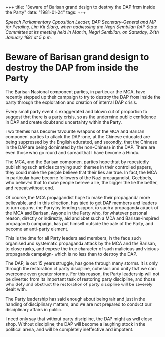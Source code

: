 +++ 
title: "Beware of Barisan grand design to destroy the DAP from inside the Party"
date: "1981-01-24"
tags:
+++

_Speech Parliamentary Opposition Leader, DAP Secretary-General and MP for Petaling, Lim Kit Siang, when addressing the Negri Sembilan DAP State Committee at its meeting held in Mantin, Negri Sembilan, on Saturday, 24th January 1981 at 5 p.m._

# Beware of Barisan grand design to destroy the DAP from inside the Party

The Barisan Nasional component parties, in particular the MCA, have recently stepped up their campaign to try to destroy the DAP from inside the party through the exploitation and creation of internal DAP crisis.</u>

Every small party event is exaggerated and blown out of  proportion to suggest that there is a party crisis, so as the undermine public confidence in DAP and create doubt and uncertainty within the Party.

Two themes has become favourite weapons of the MCA and Barisan component parties to attack the DAP: one, at the Chinese educated are being suppressed by the English educated, and secondly, that the Chinese in the DAP are being dominated by the non-Chinese in the DAP. There are even those who go round and spread that I have become a Hindu.

The MCA, and the Barisan component parties hope thtat by repeatedly publishing such articles carrying such themes in their controlled papers, they could make the people believe that their lies are true. In fact, the MCA in particular have become followers of the Nazi propagandist, Goebbels, who believed that to make people believe a lie, the bigger the lie the better, and repeat without end.

Of course, the MCA propagandist hope to make their propaganda more believable, and in this direction, has tried to get DAP members and leaders to turn against the Party by lending support to such a propaganda attack of the MCA and Barisan. Anyone in the Party who, for whatever personal reason, directly or indirectly, aid and abet such a MCA and Barisan-inspired propaganda campaign, has put himself outside the pale of the Party, and become an anti-party element.

This is the time for all Party leaders and members, in the face such organised and systematic propaganda attack by the MCA and the Barisan, to close ranks, and expose the true character of such malicious and vicious propaganda campaign- which is no less than to destroy the DAP.

The DAP, in out 15 years struggle, has gone through many storms. It is only through the restoration of party discipline, cohesion and unity that we can overcome even greater storms. For this reason, the Party leadership will not be diverted from its important task of restoring party discipline, and those who defy and obstruct the restoration of party discipline will be severely dealt with.

The Party leadership has said enough about being fair and just in the handing of disciplinary matters, and we are not prepared to conduct our disciplinary affairs in public. 

I need only say that without party discipline, the DAP might as well close shop. Without discipline, the DAP will become a laughing stock in the political arena, and will be completely ineffective and impotent.
 
